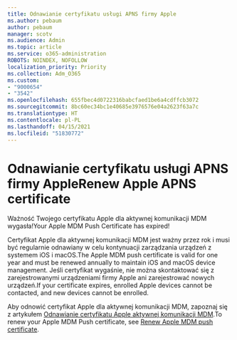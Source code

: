 ```yaml
---
title: Odnawianie certyfikatu usługi APNS firmy Apple
ms.author: pebaum
author: pebaum
manager: scotv
ms.audience: Admin
ms.topic: article
ms.service: o365-administration
ROBOTS: NOINDEX, NOFOLLOW
localization_priority: Priority
ms.collection: Adm_O365
ms.custom:
- "9000654"
- "3542"
ms.openlocfilehash: 655fbec4d0722316babcfaed1be6a4cdffcb3072
ms.sourcegitcommit: 8bc60ec34bc1e40685e3976576e04a2623f63a7c
ms.translationtype: HT
ms.contentlocale: pl-PL
ms.lasthandoff: 04/15/2021
ms.locfileid: "51830772"
---
```

# <a name="renew-apple-apns-certificate"></a><span data-ttu-id="46ac9-102">Odnawianie certyfikatu usługi APNS firmy Apple</span><span class="sxs-lookup"><span data-stu-id="46ac9-102">Renew Apple APNS certificate</span></span>

<span data-ttu-id="46ac9-103">Ważność Twojego certyfikatu Apple dla aktywnej komunikacji MDM wygasła!</span><span class="sxs-lookup"><span data-stu-id="46ac9-103">Your Apple MDM Push Certificate has expired!</span></span>

<span data-ttu-id="46ac9-104">Certyfikat Apple dla aktywnej komunikacji MDM jest ważny przez rok i musi być regularnie odnawiany w celu kontynuacji zarządzania urządzeń z systemem iOS i macOS.</span><span class="sxs-lookup"><span data-stu-id="46ac9-104">The Apple MDM push certificate is valid for one year and must be renewed annually to maintain iOS and macOS device management.</span></span> <span data-ttu-id="46ac9-105">Jeśli certyfikat wygaśnie, nie można skontaktować się z zarejestrowanymi urządzeniami firmy Apple ani zarejestrować nowych urządzeń.</span><span class="sxs-lookup"><span data-stu-id="46ac9-105">If your certificate expires, enrolled Apple devices cannot be contacted, and new devices cannot be enrolled.</span></span>

<span data-ttu-id="46ac9-106">Aby odnowić certyfikat Apple dla aktywnej komunikacji MDM, zapoznaj się z artykułem [Odnawianie certyfikatu Apple aktywnej komunikacji MDM](https://docs.microsoft.com/intune/enrollment/apple-mdm-push-certificate-get#renew-apple-mdm-push-certificate).</span><span class="sxs-lookup"><span data-stu-id="46ac9-106">To renew your Apple MDM Push certificate, see [Renew Apple MDM push certificate](https://docs.microsoft.com/intune/enrollment/apple-mdm-push-certificate-get#renew-apple-mdm-push-certificate).</span></span>
